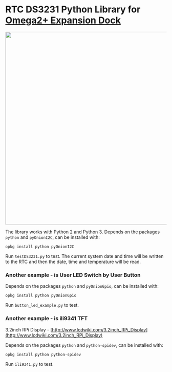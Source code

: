 # RTC DS3231 Python Library for [Omega2+ Expansion Dock](https://www.crowdsupply.com/factorial-group/omega2-plus-expansion-dock) 

<p align="center"><img src="https://github.com/levkovigor/omega2-DS3231/blob/master/omega2-rpi-pinout-diagram_png_project-body.jpg" width="600"/></p>

The library works with Python 2 and Python 3. Depends on the packages ```python``` and ```pyOnionI2C```, can be installed with:

```opkg install python pyOnionI2C```

Run ```testDS3231.py``` to test. The current system date and time will be written to the RTC and then the date, time and temperature will be read.
 
### Another example - is User LED Switch by User Button

Depends on the packages ```python``` and ```pyOnionGpio```, can be installed with:

```opkg install python pyOnionGpio```

Run ```button_led_example.py``` to test.

### Another example - is ili9341 TFT

3.2inch RPi Display - [http://www.lcdwiki.com/3.2inch_RPi_Display](http://www.lcdwiki.com/3.2inch_RPi_Display)

Depends on the packages ```python``` and ```python-spidev```, can be installed with:

```opkg install python python-spidev```

Run ```ili9341.py``` to test.
